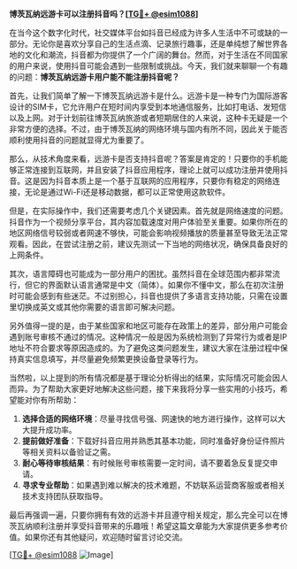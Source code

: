 **博茨瓦纳远游卡可以注册抖音吗？[[TG💪+ @esim1088](https://t.me/s/esim1088)]**

在当今这个数字化时代，社交媒体平台如抖音已经成为许多人生活中不可或缺的一部分。无论你是喜欢分享自己的生活点滴、记录旅行趣事，还是单纯想了解世界各地的文化和潮流，抖音都为你提供了一个广阔的舞台。然而，对于生活在不同国家的用户来说，使用抖音可能会遇到一些限制或挑战。今天，我们就来聊聊一个有趣的问题：**博茨瓦纳远游卡用户能不能注册抖音呢？**

首先，让我们简单了解一下博茨瓦纳远游卡是什么。远游卡是一种专门为国际游客设计的SIM卡，它允许用户在短时间内享受到本地通信服务，比如打电话、发短信以及上网。对于计划前往博茨瓦纳旅游或者短期居住的人来说，这种卡无疑是一个非常方便的选择。不过，由于博茨瓦纳的网络环境与国内有所不同，因此关于能否顺利使用抖音的问题就显得尤为重要了。

那么，从技术角度来看，远游卡是否支持抖音呢？答案是肯定的！只要你的手机能够正常连接到互联网，并且安装了抖音应用程序，理论上就可以成功注册并使用抖音。这是因为抖音本质上是一个基于互联网的应用程序，只要你有稳定的网络连接，无论是通过Wi-Fi还是移动数据，都可以正常使用这款软件。

但是，在实际操作中，我们还需要考虑几个关键因素。首先就是网络速度的问题。抖音作为一个视频分享平台，其内容加载速度对用户体验至关重要。如果你所在的地区网络信号较弱或者网速不够快，可能会影响视频播放的质量甚至导致无法正常观看。因此，在尝试注册之前，建议先测试一下当地的网络状况，确保具备良好的上网条件。

其次，语言障碍也可能成为一部分用户的困扰。虽然抖音在全球范围内都非常流行，但它的界面默认语言通常是中文（简体）。如果你不懂中文，那么在初次注册时可能会感到有些迷茫。不过别担心，抖音也提供了多语言支持功能，只需在设置里切换成英文或其他你需要的语言即可解决问题。

另外值得一提的是，由于某些国家和地区可能存在政策上的差异，部分用户可能会遇到账号审核不通过的情况。这种情况一般是因为系统检测到了异常行为或者是IP地址不符合要求等原因造成的。为了避免这类问题发生，建议大家在注册过程中保持真实信息填写，并尽量避免频繁更换设备登录等行为。

当然啦，以上提到的所有情况都是基于理论分析得出的结果，实际情况可能会因人而异。为了帮助大家更好地解决这些问题，接下来我将分享一些实用的小技巧，希望能对你有所帮助：

1. **选择合适的网络环境**：尽量寻找信号强、网速快的地方进行操作，这样可以大大提升成功率。
2. **提前做好准备**：下载好抖音应用并熟悉其基本功能，同时准备好身份证件照片等相关资料以备验证之需。
3. **耐心等待审核结果**：有时候账号审核需要一定时间，请不要着急反复提交申请。
4. **寻求专业帮助**：如果遇到难以解决的技术难题，不妨联系运营商客服或者相关技术支持团队获取指导。

最后再强调一遍，只要你拥有有效的远游卡并且遵守相关规定，那么完全可以在博茨瓦纳顺利注册并享受抖音带来的乐趣哦！希望这篇文章能为大家提供更多参考价值。如果你还有其他疑问，欢迎随时留言讨论交流。

[[TG💪+ @esim1088](https://t.me/s/esim1088) ![Image](https://i.postimg.cc/4NQfJmqS/Snipaste-2025-05-13-00-14-12.png)]